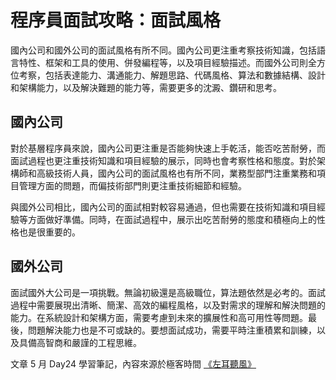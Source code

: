 # 程序員面試攻略：面試風格

國內公司和國外公司的面試風格有所不同。國內公司更注重考察技術知識，包括語言特性、框架和工具的使用、併發編程等，以及項目經驗描述。而國外公司則全方位考察，包括表達能力、溝通能力、解題思路、代碼風格、算法和數據結構、設計和架構能力，以及解決難題的能力等，需要更多的沈澱、鑽研和思考。


## 國內公司
對於基層程序員來說，國內公司更注重是否能夠快速上手乾活，能否吃苦耐勞，而面試過程也更注重技術知識和項目經驗的展示，同時也會考察性格和態度。對於架構師和高級技術人員，國內公司的面試風格也有所不同，業務型部門注重業務和項目管理方面的問題，而偏技術部門則更注重技術細節和經驗。

與國外公司相比，國內公司的面試相對較容易通過，但也需要在技術知識和項目經驗等方面做好準備。同時，在面試過程中，展示出吃苦耐勞的態度和積極向上的性格也是很重要的。

## 國外公司
面試國外大公司是一項挑戰。無論初級還是高級職位，算法題依然是必考的。面試過程中需要展現出清晰、簡潔、高效的編程風格，以及對需求的理解和解決問題的能力。在系統設計和架構方面，需要考慮到未來的擴展性和高可用性等問題。最後，問題解決能力也是不可或缺的。要想面試成功，需要平時注重積累和訓練，以及具備高智商和嚴謹的工程思維。


文章 5 月 Day24 學習筆記，內容來源於極客時間 [《左耳聽風》](http://gk.link/a/12481)
